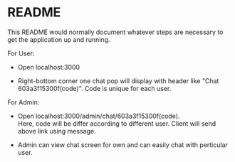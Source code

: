 # README

This README would normally document whatever steps are necessary to get the
application up and running.

For User:

* Open localhost:3000

* Right-bottom corner one chat pop will display with header like "Chat 603a3f15300f(code)". Code is unique for each user.

For Admin:

* Open localhost:3000/admin/chat/603a3f15300f(code).       
  Here, code will be differ according to different user. Client will send above link using message.

* Admin can view chat screen for own and can easily chat with perticular user.
